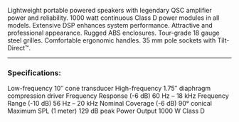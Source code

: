 Lightweight portable powered speakers with legendary QSC amplifier power and reliability.
1000 watt continuous Class D power modules in all models.
Extensive DSP enhances system performance.
Attractive and professional appearance.
Rugged ABS enclosures.
Tour-grade 18 gauge steel grilles.
Comfortable ergonomic handles.
35 mm pole sockets with Tilt-Direct™.

---

### Specifications:

Low-frequency 10″ cone transducer
High-frequency 1.75″ diaphragm compression driver
Frequency Response (-6 dB) 60 Hz – 18 kHz
Frequency Range (-10 dB) 56 Hz – 20 kHz
Nominal Coverage (-6 dB) 90° conical
Maximum SPL (1 meter) 129 dB peak
Power Output 1000 W Class D
